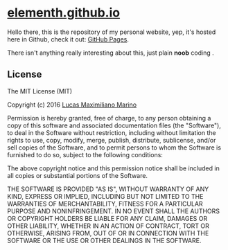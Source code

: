 # <a href="lucasmarino.me">elementh.github.io</a>

Hello there, this is the repository of my personal website, yep, it's hosted here in Github, check it out: <a href="https://pages.github.com/">GitHub Pages</a>.

There isn't anything really interesting about this, just plain **noob** coding <span class='icon icon-octoface'></span>. 

## License

The MIT License (MIT)

Copyright (c) 2016 <a href="lucasmarino.me">Lucas Maximiliano Marino</a>

Permission is hereby granted, free of charge, to any person obtaining a copy
of this software and associated documentation files (the "Software"), to deal
in the Software without restriction, including without limitation the rights
to use, copy, modify, merge, publish, distribute, sublicense, and/or sell
copies of the Software, and to permit persons to whom the Software is
furnished to do so, subject to the following conditions:

The above copyright notice and this permission notice shall be included in all
copies or substantial portions of the Software.

THE SOFTWARE IS PROVIDED "AS IS", WITHOUT WARRANTY OF ANY KIND, EXPRESS OR
IMPLIED, INCLUDING BUT NOT LIMITED TO THE WARRANTIES OF MERCHANTABILITY,
FITNESS FOR A PARTICULAR PURPOSE AND NONINFRINGEMENT. IN NO EVENT SHALL THE
AUTHORS OR COPYRIGHT HOLDERS BE LIABLE FOR ANY CLAIM, DAMAGES OR OTHER
LIABILITY, WHETHER IN AN ACTION OF CONTRACT, TORT OR OTHERWISE, ARISING FROM,
OUT OF OR IN CONNECTION WITH THE SOFTWARE OR THE USE OR OTHER DEALINGS IN THE
SOFTWARE.
